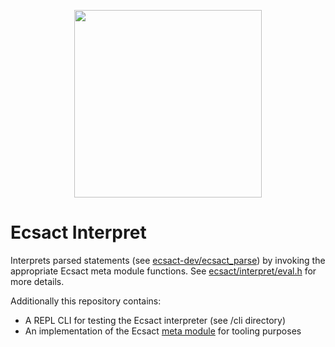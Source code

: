 <p align="center">
	<img src="https://ecsact.dev/external/ecsact_logo/ecsact-color.png" width="300" />
</p>

# Ecsact Interpret

Interprets parsed statements (see [ecsact-dev/ecsact_parse](https://github.com/ecsact-dev/ecsact_parse)) by invoking the appropriate Ecsact meta module functions. See [ecsact/interpret/eval.h](ecsact/interpret/eval.h) for more details.

Additionally this repository contains:
 * A REPL CLI for testing the Ecsact interpreter (see /cli directory)
 * An implementation of the Ecsact [meta module](https://ecsact.dev/docs/runtime#meta-module) for tooling purposes
